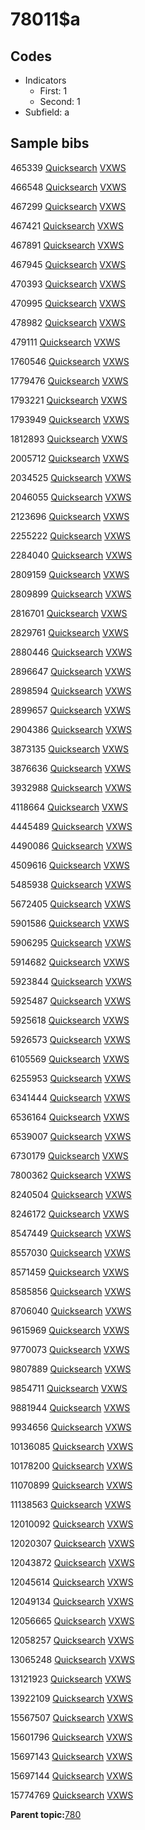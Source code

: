 # 78011$a

## Codes

-   Indicators
    -   First: 1
    -   Second: 1
-   Subfield: a

## Sample bibs

465339 [Quicksearch](https://search.library.yale.edu/catalog/465339) [VXWS](http://prodorbis.library.yale.edu:7014/vxws/GetHoldingsService?bibId=465339)

466548 [Quicksearch](https://search.library.yale.edu/catalog/466548) [VXWS](http://prodorbis.library.yale.edu:7014/vxws/GetHoldingsService?bibId=466548)

467299 [Quicksearch](https://search.library.yale.edu/catalog/467299) [VXWS](http://prodorbis.library.yale.edu:7014/vxws/GetHoldingsService?bibId=467299)

467421 [Quicksearch](https://search.library.yale.edu/catalog/467421) [VXWS](http://prodorbis.library.yale.edu:7014/vxws/GetHoldingsService?bibId=467421)

467891 [Quicksearch](https://search.library.yale.edu/catalog/467891) [VXWS](http://prodorbis.library.yale.edu:7014/vxws/GetHoldingsService?bibId=467891)

467945 [Quicksearch](https://search.library.yale.edu/catalog/467945) [VXWS](http://prodorbis.library.yale.edu:7014/vxws/GetHoldingsService?bibId=467945)

470393 [Quicksearch](https://search.library.yale.edu/catalog/470393) [VXWS](http://prodorbis.library.yale.edu:7014/vxws/GetHoldingsService?bibId=470393)

470995 [Quicksearch](https://search.library.yale.edu/catalog/470995) [VXWS](http://prodorbis.library.yale.edu:7014/vxws/GetHoldingsService?bibId=470995)

478982 [Quicksearch](https://search.library.yale.edu/catalog/478982) [VXWS](http://prodorbis.library.yale.edu:7014/vxws/GetHoldingsService?bibId=478982)

479111 [Quicksearch](https://search.library.yale.edu/catalog/479111) [VXWS](http://prodorbis.library.yale.edu:7014/vxws/GetHoldingsService?bibId=479111)

1760546 [Quicksearch](https://search.library.yale.edu/catalog/1760546) [VXWS](http://prodorbis.library.yale.edu:7014/vxws/GetHoldingsService?bibId=1760546)

1779476 [Quicksearch](https://search.library.yale.edu/catalog/1779476) [VXWS](http://prodorbis.library.yale.edu:7014/vxws/GetHoldingsService?bibId=1779476)

1793221 [Quicksearch](https://search.library.yale.edu/catalog/1793221) [VXWS](http://prodorbis.library.yale.edu:7014/vxws/GetHoldingsService?bibId=1793221)

1793949 [Quicksearch](https://search.library.yale.edu/catalog/1793949) [VXWS](http://prodorbis.library.yale.edu:7014/vxws/GetHoldingsService?bibId=1793949)

1812893 [Quicksearch](https://search.library.yale.edu/catalog/1812893) [VXWS](http://prodorbis.library.yale.edu:7014/vxws/GetHoldingsService?bibId=1812893)

2005712 [Quicksearch](https://search.library.yale.edu/catalog/2005712) [VXWS](http://prodorbis.library.yale.edu:7014/vxws/GetHoldingsService?bibId=2005712)

2034525 [Quicksearch](https://search.library.yale.edu/catalog/2034525) [VXWS](http://prodorbis.library.yale.edu:7014/vxws/GetHoldingsService?bibId=2034525)

2046055 [Quicksearch](https://search.library.yale.edu/catalog/2046055) [VXWS](http://prodorbis.library.yale.edu:7014/vxws/GetHoldingsService?bibId=2046055)

2123696 [Quicksearch](https://search.library.yale.edu/catalog/2123696) [VXWS](http://prodorbis.library.yale.edu:7014/vxws/GetHoldingsService?bibId=2123696)

2255222 [Quicksearch](https://search.library.yale.edu/catalog/2255222) [VXWS](http://prodorbis.library.yale.edu:7014/vxws/GetHoldingsService?bibId=2255222)

2284040 [Quicksearch](https://search.library.yale.edu/catalog/2284040) [VXWS](http://prodorbis.library.yale.edu:7014/vxws/GetHoldingsService?bibId=2284040)

2809159 [Quicksearch](https://search.library.yale.edu/catalog/2809159) [VXWS](http://prodorbis.library.yale.edu:7014/vxws/GetHoldingsService?bibId=2809159)

2809899 [Quicksearch](https://search.library.yale.edu/catalog/2809899) [VXWS](http://prodorbis.library.yale.edu:7014/vxws/GetHoldingsService?bibId=2809899)

2816701 [Quicksearch](https://search.library.yale.edu/catalog/2816701) [VXWS](http://prodorbis.library.yale.edu:7014/vxws/GetHoldingsService?bibId=2816701)

2829761 [Quicksearch](https://search.library.yale.edu/catalog/2829761) [VXWS](http://prodorbis.library.yale.edu:7014/vxws/GetHoldingsService?bibId=2829761)

2880446 [Quicksearch](https://search.library.yale.edu/catalog/2880446) [VXWS](http://prodorbis.library.yale.edu:7014/vxws/GetHoldingsService?bibId=2880446)

2896647 [Quicksearch](https://search.library.yale.edu/catalog/2896647) [VXWS](http://prodorbis.library.yale.edu:7014/vxws/GetHoldingsService?bibId=2896647)

2898594 [Quicksearch](https://search.library.yale.edu/catalog/2898594) [VXWS](http://prodorbis.library.yale.edu:7014/vxws/GetHoldingsService?bibId=2898594)

2899657 [Quicksearch](https://search.library.yale.edu/catalog/2899657) [VXWS](http://prodorbis.library.yale.edu:7014/vxws/GetHoldingsService?bibId=2899657)

2904386 [Quicksearch](https://search.library.yale.edu/catalog/2904386) [VXWS](http://prodorbis.library.yale.edu:7014/vxws/GetHoldingsService?bibId=2904386)

3873135 [Quicksearch](https://search.library.yale.edu/catalog/3873135) [VXWS](http://prodorbis.library.yale.edu:7014/vxws/GetHoldingsService?bibId=3873135)

3876636 [Quicksearch](https://search.library.yale.edu/catalog/3876636) [VXWS](http://prodorbis.library.yale.edu:7014/vxws/GetHoldingsService?bibId=3876636)

3932988 [Quicksearch](https://search.library.yale.edu/catalog/3932988) [VXWS](http://prodorbis.library.yale.edu:7014/vxws/GetHoldingsService?bibId=3932988)

4118664 [Quicksearch](https://search.library.yale.edu/catalog/4118664) [VXWS](http://prodorbis.library.yale.edu:7014/vxws/GetHoldingsService?bibId=4118664)

4445489 [Quicksearch](https://search.library.yale.edu/catalog/4445489) [VXWS](http://prodorbis.library.yale.edu:7014/vxws/GetHoldingsService?bibId=4445489)

4490086 [Quicksearch](https://search.library.yale.edu/catalog/4490086) [VXWS](http://prodorbis.library.yale.edu:7014/vxws/GetHoldingsService?bibId=4490086)

4509616 [Quicksearch](https://search.library.yale.edu/catalog/4509616) [VXWS](http://prodorbis.library.yale.edu:7014/vxws/GetHoldingsService?bibId=4509616)

5485938 [Quicksearch](https://search.library.yale.edu/catalog/5485938) [VXWS](http://prodorbis.library.yale.edu:7014/vxws/GetHoldingsService?bibId=5485938)

5672405 [Quicksearch](https://search.library.yale.edu/catalog/5672405) [VXWS](http://prodorbis.library.yale.edu:7014/vxws/GetHoldingsService?bibId=5672405)

5901586 [Quicksearch](https://search.library.yale.edu/catalog/5901586) [VXWS](http://prodorbis.library.yale.edu:7014/vxws/GetHoldingsService?bibId=5901586)

5906295 [Quicksearch](https://search.library.yale.edu/catalog/5906295) [VXWS](http://prodorbis.library.yale.edu:7014/vxws/GetHoldingsService?bibId=5906295)

5914682 [Quicksearch](https://search.library.yale.edu/catalog/5914682) [VXWS](http://prodorbis.library.yale.edu:7014/vxws/GetHoldingsService?bibId=5914682)

5923844 [Quicksearch](https://search.library.yale.edu/catalog/5923844) [VXWS](http://prodorbis.library.yale.edu:7014/vxws/GetHoldingsService?bibId=5923844)

5925487 [Quicksearch](https://search.library.yale.edu/catalog/5925487) [VXWS](http://prodorbis.library.yale.edu:7014/vxws/GetHoldingsService?bibId=5925487)

5925618 [Quicksearch](https://search.library.yale.edu/catalog/5925618) [VXWS](http://prodorbis.library.yale.edu:7014/vxws/GetHoldingsService?bibId=5925618)

5926573 [Quicksearch](https://search.library.yale.edu/catalog/5926573) [VXWS](http://prodorbis.library.yale.edu:7014/vxws/GetHoldingsService?bibId=5926573)

6105569 [Quicksearch](https://search.library.yale.edu/catalog/6105569) [VXWS](http://prodorbis.library.yale.edu:7014/vxws/GetHoldingsService?bibId=6105569)

6255953 [Quicksearch](https://search.library.yale.edu/catalog/6255953) [VXWS](http://prodorbis.library.yale.edu:7014/vxws/GetHoldingsService?bibId=6255953)

6341444 [Quicksearch](https://search.library.yale.edu/catalog/6341444) [VXWS](http://prodorbis.library.yale.edu:7014/vxws/GetHoldingsService?bibId=6341444)

6536164 [Quicksearch](https://search.library.yale.edu/catalog/6536164) [VXWS](http://prodorbis.library.yale.edu:7014/vxws/GetHoldingsService?bibId=6536164)

6539007 [Quicksearch](https://search.library.yale.edu/catalog/6539007) [VXWS](http://prodorbis.library.yale.edu:7014/vxws/GetHoldingsService?bibId=6539007)

6730179 [Quicksearch](https://search.library.yale.edu/catalog/6730179) [VXWS](http://prodorbis.library.yale.edu:7014/vxws/GetHoldingsService?bibId=6730179)

7800362 [Quicksearch](https://search.library.yale.edu/catalog/7800362) [VXWS](http://prodorbis.library.yale.edu:7014/vxws/GetHoldingsService?bibId=7800362)

8240504 [Quicksearch](https://search.library.yale.edu/catalog/8240504) [VXWS](http://prodorbis.library.yale.edu:7014/vxws/GetHoldingsService?bibId=8240504)

8246172 [Quicksearch](https://search.library.yale.edu/catalog/8246172) [VXWS](http://prodorbis.library.yale.edu:7014/vxws/GetHoldingsService?bibId=8246172)

8547449 [Quicksearch](https://search.library.yale.edu/catalog/8547449) [VXWS](http://prodorbis.library.yale.edu:7014/vxws/GetHoldingsService?bibId=8547449)

8557030 [Quicksearch](https://search.library.yale.edu/catalog/8557030) [VXWS](http://prodorbis.library.yale.edu:7014/vxws/GetHoldingsService?bibId=8557030)

8571459 [Quicksearch](https://search.library.yale.edu/catalog/8571459) [VXWS](http://prodorbis.library.yale.edu:7014/vxws/GetHoldingsService?bibId=8571459)

8585856 [Quicksearch](https://search.library.yale.edu/catalog/8585856) [VXWS](http://prodorbis.library.yale.edu:7014/vxws/GetHoldingsService?bibId=8585856)

8706040 [Quicksearch](https://search.library.yale.edu/catalog/8706040) [VXWS](http://prodorbis.library.yale.edu:7014/vxws/GetHoldingsService?bibId=8706040)

9615969 [Quicksearch](https://search.library.yale.edu/catalog/9615969) [VXWS](http://prodorbis.library.yale.edu:7014/vxws/GetHoldingsService?bibId=9615969)

9770073 [Quicksearch](https://search.library.yale.edu/catalog/9770073) [VXWS](http://prodorbis.library.yale.edu:7014/vxws/GetHoldingsService?bibId=9770073)

9807889 [Quicksearch](https://search.library.yale.edu/catalog/9807889) [VXWS](http://prodorbis.library.yale.edu:7014/vxws/GetHoldingsService?bibId=9807889)

9854711 [Quicksearch](https://search.library.yale.edu/catalog/9854711) [VXWS](http://prodorbis.library.yale.edu:7014/vxws/GetHoldingsService?bibId=9854711)

9881944 [Quicksearch](https://search.library.yale.edu/catalog/9881944) [VXWS](http://prodorbis.library.yale.edu:7014/vxws/GetHoldingsService?bibId=9881944)

9934656 [Quicksearch](https://search.library.yale.edu/catalog/9934656) [VXWS](http://prodorbis.library.yale.edu:7014/vxws/GetHoldingsService?bibId=9934656)

10136085 [Quicksearch](https://search.library.yale.edu/catalog/10136085) [VXWS](http://prodorbis.library.yale.edu:7014/vxws/GetHoldingsService?bibId=10136085)

10178200 [Quicksearch](https://search.library.yale.edu/catalog/10178200) [VXWS](http://prodorbis.library.yale.edu:7014/vxws/GetHoldingsService?bibId=10178200)

11070899 [Quicksearch](https://search.library.yale.edu/catalog/11070899) [VXWS](http://prodorbis.library.yale.edu:7014/vxws/GetHoldingsService?bibId=11070899)

11138563 [Quicksearch](https://search.library.yale.edu/catalog/11138563) [VXWS](http://prodorbis.library.yale.edu:7014/vxws/GetHoldingsService?bibId=11138563)

12010092 [Quicksearch](https://search.library.yale.edu/catalog/12010092) [VXWS](http://prodorbis.library.yale.edu:7014/vxws/GetHoldingsService?bibId=12010092)

12020307 [Quicksearch](https://search.library.yale.edu/catalog/12020307) [VXWS](http://prodorbis.library.yale.edu:7014/vxws/GetHoldingsService?bibId=12020307)

12043872 [Quicksearch](https://search.library.yale.edu/catalog/12043872) [VXWS](http://prodorbis.library.yale.edu:7014/vxws/GetHoldingsService?bibId=12043872)

12045614 [Quicksearch](https://search.library.yale.edu/catalog/12045614) [VXWS](http://prodorbis.library.yale.edu:7014/vxws/GetHoldingsService?bibId=12045614)

12049134 [Quicksearch](https://search.library.yale.edu/catalog/12049134) [VXWS](http://prodorbis.library.yale.edu:7014/vxws/GetHoldingsService?bibId=12049134)

12056665 [Quicksearch](https://search.library.yale.edu/catalog/12056665) [VXWS](http://prodorbis.library.yale.edu:7014/vxws/GetHoldingsService?bibId=12056665)

12058257 [Quicksearch](https://search.library.yale.edu/catalog/12058257) [VXWS](http://prodorbis.library.yale.edu:7014/vxws/GetHoldingsService?bibId=12058257)

13065248 [Quicksearch](https://search.library.yale.edu/catalog/13065248) [VXWS](http://prodorbis.library.yale.edu:7014/vxws/GetHoldingsService?bibId=13065248)

13121923 [Quicksearch](https://search.library.yale.edu/catalog/13121923) [VXWS](http://prodorbis.library.yale.edu:7014/vxws/GetHoldingsService?bibId=13121923)

13922109 [Quicksearch](https://search.library.yale.edu/catalog/13922109) [VXWS](http://prodorbis.library.yale.edu:7014/vxws/GetHoldingsService?bibId=13922109)

15567507 [Quicksearch](https://search.library.yale.edu/catalog/15567507) [VXWS](http://prodorbis.library.yale.edu:7014/vxws/GetHoldingsService?bibId=15567507)

15601796 [Quicksearch](https://search.library.yale.edu/catalog/15601796) [VXWS](http://prodorbis.library.yale.edu:7014/vxws/GetHoldingsService?bibId=15601796)

15697143 [Quicksearch](https://search.library.yale.edu/catalog/15697143) [VXWS](http://prodorbis.library.yale.edu:7014/vxws/GetHoldingsService?bibId=15697143)

15697144 [Quicksearch](https://search.library.yale.edu/catalog/15697144) [VXWS](http://prodorbis.library.yale.edu:7014/vxws/GetHoldingsService?bibId=15697144)

15774769 [Quicksearch](https://search.library.yale.edu/catalog/15774769) [VXWS](http://prodorbis.library.yale.edu:7014/vxws/GetHoldingsService?bibId=15774769)

**Parent topic:**[780](../../tags/780/780.md)

